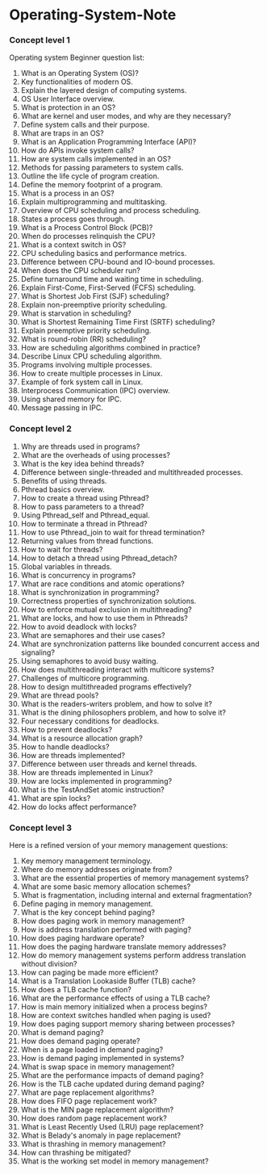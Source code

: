 # Operating-System-Note

### Concept level 1
Operating system Beginner question list:

1. What is an Operating System (OS)?
2. Key functionalities of modern OS.
3. Explain the layered design of computing systems.
4. OS User Interface overview.
5. What is protection in an OS?
6. What are kernel and user modes, and why are they necessary?
7. Define system calls and their purpose.
8. What are traps in an OS?
9. What is an Application Programming Interface (API)?
10. How do APIs invoke system calls?
11. How are system calls implemented in an OS?
12. Methods for passing parameters to system calls.
13. Outline the life cycle of program creation.
14. Define the memory footprint of a program.
15. What is a process in an OS?
16. Explain multiprogramming and multitasking.
17. Overview of CPU scheduling and process scheduling.
18. States a process goes through.
19. What is a Process Control Block (PCB)?
20. When do processes relinquish the CPU?
21. What is a context switch in OS?
22. CPU scheduling basics and performance metrics.
23. Difference between CPU-bound and IO-bound processes.
24. When does the CPU scheduler run?
25. Define turnaround time and waiting time in scheduling.
26. Explain First-Come, First-Served (FCFS) scheduling.
27. What is Shortest Job First (SJF) scheduling?
28. Explain non-preemptive priority scheduling.
29. What is starvation in scheduling?
30. What is Shortest Remaining Time First (SRTF) scheduling?
31. Explain preemptive priority scheduling.
32. What is round-robin (RR) scheduling?
33. How are scheduling algorithms combined in practice?
34. Describe Linux CPU scheduling algorithm.
35. Programs involving multiple processes.
36. How to create multiple processes in Linux.
37. Example of fork system call in Linux.
38. Interprocess Communication (IPC) overview.
39. Using shared memory for IPC.
40. Message passing in IPC.


### Concept level 2

1. Why are threads used in programs?
2. What are the overheads of using processes?
3. What is the key idea behind threads?
4. Difference between single-threaded and multithreaded processes.
5. Benefits of using threads.
6. Pthread basics overview.
7. How to create a thread using Pthread?
8. How to pass parameters to a thread?
9. Using Pthread_self and Pthread_equal.
10. How to terminate a thread in Pthread?
11. How to use Pthread_join to wait for thread termination?
12. Returning values from thread functions.
13. How to wait for threads?
14. How to detach a thread using Pthread_detach?
15. Global variables in threads.
16. What is concurrency in programs?
17. What are race conditions and atomic operations?
18. What is synchronization in programming?
19. Correctness properties of synchronization solutions.
20. How to enforce mutual exclusion in multithreading?
21. What are locks, and how to use them in Pthreads?
22. How to avoid deadlock with locks?
23. What are semaphores and their use cases?
24. What are synchronization patterns like bounded concurrent access and signaling?
25. Using semaphores to avoid busy waiting.
26. How does multithreading interact with multicore systems?
27. Challenges of multicore programming.
28. How to design multithreaded programs effectively?
29. What are thread pools?
30. What is the readers-writers problem, and how to solve it?
31. What is the dining philosophers problem, and how to solve it?
32. Four necessary conditions for deadlocks.
33. How to prevent deadlocks?
34. What is a resource allocation graph?
35. How to handle deadlocks?
36. How are threads implemented?
37. Difference between user threads and kernel threads.
38. How are threads implemented in Linux?
39. How are locks implemented in programming?
40. What is the TestAndSet atomic instruction?
41. What are spin locks?
42. How do locks affect performance?

### Concept level 3

Here is a refined version of your memory management questions:

1. Key memory management terminology.
2. Where do memory addresses originate from?
3. What are the essential properties of memory management systems?
4. What are some basic memory allocation schemes?
5. What is fragmentation, including internal and external fragmentation?
6. Define paging in memory management.
7. What is the key concept behind paging?
8. How does paging work in memory management?
9. How is address translation performed with paging?
10. How does paging hardware operate?
11. How does the paging hardware translate memory addresses?
12. How do memory management systems perform address translation without division?
13. How can paging be made more efficient?
14. What is a Translation Lookaside Buffer (TLB) cache?
15. How does a TLB cache function?
16. What are the performance effects of using a TLB cache?
17. How is main memory initialized when a process begins?
18. How are context switches handled when paging is used?
19. How does paging support memory sharing between processes?
20. What is demand paging?
21. How does demand paging operate?
22. When is a page loaded in demand paging?
23. How is demand paging implemented in systems?
24. What is swap space in memory management?
25. What are the performance impacts of demand paging?
26. How is the TLB cache updated during demand paging?
27. What are page replacement algorithms?
28. How does FIFO page replacement work?
29. What is the MIN page replacement algorithm?
30. How does random page replacement work?
31. What is Least Recently Used (LRU) page replacement?
32. What is Belady's anomaly in page replacement?
33. What is thrashing in memory management?
34. How can thrashing be mitigated?
35. What is the working set model in memory management?
